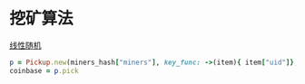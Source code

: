 # 挖矿算法

[线性随机](https://github.com/fl00r/pickup)

```ruby
p = Pickup.new(miners_hash["miners"], key_func: ->(item){ item["uid"]}, weight_func: ->(item){ item["target"]})
coinbase = p.pick
```
